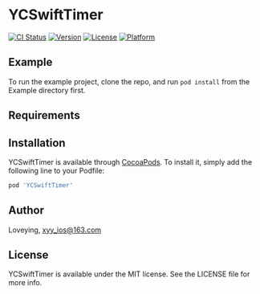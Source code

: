 # YCSwiftTimer

[![CI Status](https://img.shields.io/travis/Loveying/YCSwiftTimer.svg?style=flat)](https://travis-ci.org/Loveying/YCSwiftTimer)
[![Version](https://img.shields.io/cocoapods/v/YCSwiftTimer.svg?style=flat)](https://cocoapods.org/pods/YCSwiftTimer)
[![License](https://img.shields.io/cocoapods/l/YCSwiftTimer.svg?style=flat)](https://cocoapods.org/pods/YCSwiftTimer)
[![Platform](https://img.shields.io/cocoapods/p/YCSwiftTimer.svg?style=flat)](https://cocoapods.org/pods/YCSwiftTimer)

## Example

To run the example project, clone the repo, and run `pod install` from the Example directory first.

## Requirements

## Installation

YCSwiftTimer is available through [CocoaPods](https://cocoapods.org). To install
it, simply add the following line to your Podfile:

```ruby
pod 'YCSwiftTimer'
```

## Author

Loveying, xyy_ios@163.com

## License

YCSwiftTimer is available under the MIT license. See the LICENSE file for more info.
